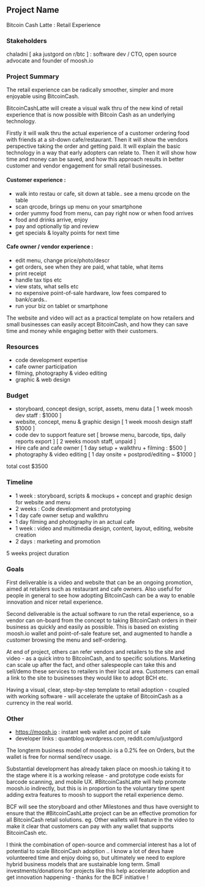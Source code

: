 

## Project Name

Bitcoin Cash Latte : Retail Experience




### Stakeholders

chaladni [ aka justgord on r/btc ] :  software dev / CTO, open source advocate and founder of moosh.io



### Project Summary



The retail experience can be radically smoother, simpler and more enjoyable using BitcoinCash. 

BitcoinCashLatte will create a visual walk thru of the new kind of retail experience that is now possible with Bitcoin Cash as an underlying technology.  

Firstly it will walk thru the actual experience of a customer ordering food with friends at a sit-down cafe/restaurant. Then it will show the vendors perspective taking the order and getting paid.  It will explain the basic technology in a way that early adopters can relate to.  Then it will show how time and money can be saved, and how this approach results in better customer and vendor engagement for small retail businesses.


#### Customer experience :

 * walk into restau or cafe, sit down at table.. see a menu qrcode on the table
 * scan qrcode, brings up menu on your smartphone
 * order yummy food from menu, can pay right now or when food arrives
 * food and drinks arrive, enjoy
 * pay and optionally tip and review
 * get specials & loyalty points for next time


#### Cafe owner / vendor experience :

 * edit menu, change price/photo/descr
 * get orders, see when they are paid, what table, what items
 * print receipt
 * handle tax tips etc
 * view stats, what sells etc
 * no expensive point-of-sale hardware, low fees compared to bank/cards.. 
 * run your biz on tablet or smartphone


The website and video will act as a practical template on how retailers and small businesses can easily accept BitcoinCash, and how they can save time and money while engaging better with their customers.





### Resources

- code development expertise
- cafe owner participation
- filming, photography & video editing
- graphic & web design


### Budget


- storyboard, concept design, script, assets, menu data [ 1 week moosh dev staff : $1000 ]
- website, concept, menu & graphic design [ 1 week moosh design staff $1000 ]
- code dev to support feature set [ browse menu, barcode, tips, daily reports export ]  [ 2 weeks moosh staff, unpaid ]
- Hire cafe and cafe owner [ 1 day setup + walkthru + filming :  $500 ]
- photography & video editing [ 1 day onsite + postprod/editing ~ $1000 ]

total cost $3500




### Timeline


- 1 week : storyboard, scripts & mockups + concept and graphic design for website and menu
- 2 weeks : Code development and prototyping
- 1 day cafe owner setup and walkthru
- 1 day filming and photography in an actual cafe
- 1 week : video and multimedia design, content, layout, editing, website creation
- 2 days : marketing and promotion

5 weeks project duration



### Goals

First deliverable is a video and website that can be an ongoing promotion, aimed at retailers such as restaurant and cafe owners.  Also useful for people in general to see how adopting BitcoinCash can be a way to enable innovation and nicer retail experience.

Second deliverable is the actual software to run the retail experience, so a vendor can on-board from the concept to taking BitcoinCash orders in their business as quickly and easily as possible.  This is based on existing moosh.io wallet and point-of-sale feature set, and augmented to handle a customer browsing the menu and self-ordering.

At end of project, others can refer vendors and retailers to the site and video - as a quick intro to BitcoinCash, and to specific solutions.  Marketing can scale up after the fact, and other salespeople can take this and sell/demo these services to retailers in their local area.  Customers can email a link to the site to businesses they would like to adopt BCH etc.

Having a visual, clear, step-by-step template to retail adoption - coupled with working software - will accelerate the uptake of BitcoinCash as a currency in the real world.



### Other


 * https://moosh.io : instant web wallet and point of sale
 * developer links : quantblog.wordpress.com, reddit.com/u/justgord

The longterm business model of moosh.io is a 0.2% fee on Orders, but the wallet is free for normal send/recv usage. 
 
Substantial development has already taken place on moosh.io taking it to the stage where it is a working release - and prototype code exists for barcode scanning, and mobile UX.   #BitcoinCashLatte will help promote moosh.io indirectly, but this is in proportion to the voluntary time spent adding extra features to moosh to support the retail experience demo.

BCF will see the storyboard and other Milestones and thus have oversight to ensure that the #BitcoinCashLatte project can be an effective promotion for all BitcoinCash retail solutions.   eg. Other wallets will feature in the video to make it clear that customers can pay with any wallet that supports BitcoinCash etc.

I think the combination of open-source and commercial interest has a lot of potential to scale BitcoinCash adoption .. I know a lot of devs have volunteered time and enjoy doing so, but ultimately we need to explore hybrid business models that are sustainable long term.   Small investments/donations for projects like this help accelerate adoption and get innovation happening - thanks for the BCF initiative !
